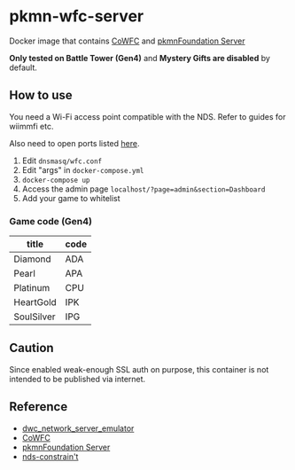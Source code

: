 # pkmn-wfc-server

Docker image that contains [CoWFC](https://github.com/EnergyCube/CoWFC) and [pkmnFoundation Server](https://github.com/mm201/pkmn-classic-framework)

**Only tested on Battle Tower (Gen4)** and **Mystery Gifts are disabled** by default.

## How to use

You need a Wi-Fi access point compatible with the NDS. Refer to guides for wiimmfi etc.

Also need to open ports listed [here](https://github.com/barronwaffles/dwc_network_server_emulator/wiki/Troubleshooting#port-forwarding).

1. Edit `dnsmasq/wfc.conf`
2. Edit "args" in `docker-compose.yml`
3. `docker-compose up`
4. Access the admin page `localhost/?page=admin&section=Dashboard`
5. Add your game to whitelist

### Game code (Gen4)

| title | code |
| --- | --- |
| Diamond | ADA |
| Pearl | APA |
| Platinum | CPU |
| HeartGold | IPK |
| SoulSilver | IPG |

## Caution

Since enabled weak-enough SSL auth on purpose, this container is not intended to be published via internet.

## Reference

- [dwc_network_server_emulator](https://github.com/EnergyCube/dwc_network_server_emulator)
- [CoWFC](https://github.com/EnergyCube/CoWFC)
- [pkmnFoundation Server](https://github.com/mm201/pkmn-classic-framework)
- [nds-constrain't](https://github.com/KaeruTeam/nds-constraint)
